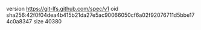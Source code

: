 version https://git-lfs.github.com/spec/v1
oid sha256:42f0f04dea4b415b21da27e5ac90066050cf6a02f92076711d5bbe174c0a8347
size 40380
